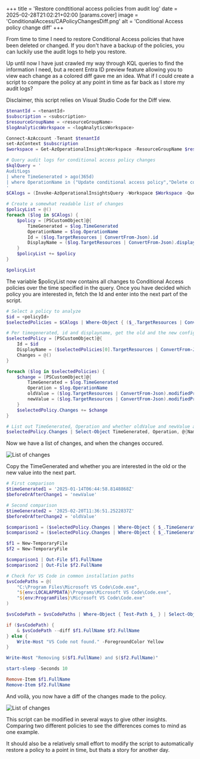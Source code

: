 +++
title = 'Restore condtitional access policies from audit log'
date = 2025-02-28T21:02:21+02:00
[params.cover]
  image = 'ConditionalAccess/CAPolicyChangesDiff.png'
  alt = 'Conditional Access policy change diff'
+++

From time to time I need to restore Conditional Access policies that have been deleted or changed. If you don't have a backup of the policies, you can luckily use the audit logs to help you restore.

Up until now I have just crawled my way through KQL queries to find the information I need, but a recent Entra ID preview feature allowing you to view each change as a colored diff gave me an idea. What if I could create a script to compare the policy at any point in time as far back as I store my audit logs?

Disclaimer, this script relies on Visual Studio Code for the Diff view.

```PowerShell
$tenantId = <tenantId>
$subscription = <subscription>
$resourceGroupName = <resourceGroupName>
$logAnalyticsWorkspace = <logAnalyticsWorkspace>

Connect-AzAccount -Tenant $tenantId
set-AzContext $subscription
$workspace = Get-AzOperationalInsightsWorkspace -ResourceGroupName $resourceGroupName -Name $logAnalyticsWorkspace

# Query audit logs for conditional access policy changes
$kqlQuery = '
AuditLogs
| where TimeGenerated > ago(365d)
| where OperationName in ("Update conditional access policy","Delete conditional access policy","Add conditional access policy")
'
$CAlogs = (Invoke-AzOperationalInsightsQuery -Workspace $Workspace -Query $kqlQuery).results

# Create a somewhat readable list of changes
$policyList = @()
foreach ($log in $CAlogs) {
    $policy = [PSCustomObject]@{
        TimeGenerated = $log.TimeGenerated
        OperationName = $log.OperationName
        Id = ($log.TargetResources | ConvertFrom-Json).id
        DisplayName = ($log.TargetResources | ConvertFrom-Json).displayName
    }
    $policyList += $policy
}

$policyList
```

The variable $policyList now contains all changes to Conditional Access policies over the time specified in the query. Once you have decided which policy you are interested in, fetch the Id and enter into the next part of the script.

```PowerShell
# Select a policy to analyze
$id = <policyId>
$selectedPolicies = $CAlogs | Where-Object { ($_.TargetResources | ConvertFrom-Json).id -eq $id }

# Per timegenerated, id and displayname, get the old and the new configuration
$selectedPolicy = [PSCustomObject]@{
    Id = $id
    DisplayName = ($selectedPolicies[0].TargetResources | ConvertFrom-Json).displayName
    Changes = @()
}

foreach ($log in $selectedPolicies) {
    $change = [PSCustomObject]@{
        TimeGenerated = $log.TimeGenerated
        Operation = $log.OperationName
        oldValue = ($log.TargetResources | ConvertFrom-Json).modifiedProperties.oldValue
        newValue = ($log.TargetResources | ConvertFrom-Json).modifiedProperties.newValue
    }
    $selectedPolicy.Changes += $change
}

# List out TimeGenerated, Operation and whether oldValue and newValue are present
$selectedPolicy.Changes | Select-Object TimeGenerated, Operation, @{Name="OldValue"; Expression={if ($_.oldValue) { "Present" } else { "Not Present" } }}, @{Name="NewValue"; Expression={if ($_.newValue) { "Present" } else { "Not Present" } }}
```

Now we have a list of changes, and when the changes occured.

![List of changes](/ConditionalAccess/CAPolicyChanges.png)

Copy the TimeGenerated and whether you are interested in the old or the new value into the next part.

```PowerShell
# First comparison
$timeGenerated1 = '2025-01-14T06:44:58.8148868Z'
$beforeOrAfterChange1 = 'newValue'

# Second comparison
$timeGenerated2 = '2025-02-20T11:36:51.2522837Z'
$beforeOrAfterChange2 = 'oldValue'

$comparison1 = ($selectedPolicy.Changes | Where-Object { $_.TimeGenerated -eq $timeGenerated1 } | Select-Object $beforeOrAfterChange1).$beforeOrAfterChange1 | ConvertFrom-Json | ConvertTo-Json -Depth 10
$comparison2 = ($selectedPolicy.Changes | Where-Object { $_.TimeGenerated -eq $timeGenerated2 } | Select-Object $beforeOrAfterChange2).$beforeOrAfterChange2 | ConvertFrom-Json | ConvertTo-Json -Depth 10

$f1 = New-TemporaryFile
$f2 = New-TemporaryFile

$comparison1 | Out-File $f1.FullName
$comparison2 | Out-File $f2.FullName

# Check for VS Code in common installation paths
$vsCodePaths = @(
    "C:\Program Files\Microsoft VS Code\Code.exe",
    "${env:LOCALAPPDATA}\Programs\Microsoft VS Code\Code.exe",
    "${env:ProgramFiles}\Microsoft VS Code\Code.exe"
)

$vsCodePath = $vsCodePaths | Where-Object { Test-Path $_ } | Select-Object -First 1

if ($vsCodePath) {
    & $vsCodePath --diff $f1.FullName $f2.FullName
} else {
    Write-Host "VS Code not found." -ForegroundColor Yellow
}

Write-Host "Removing $($f1.FullName) and $($f2.FullName)"

start-sleep -Seconds 10

Remove-Item $f1.FullName
Remove-Item $f2.FullName
```

And voilà, you now have a diff of the changes made to the policy.

![List of changes](/ConditionalAccess/CAPolicyChangesDiff.png)

This script can be modified in several ways to give other insights. Comparing two different policies to see the differences comes to mind as one example.

It should also be a relatively small effort to modify the script to automatically restore a policy to a point in time, but thats a story for another day.